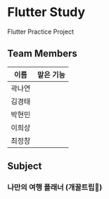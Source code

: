 # Flutter Study
Flutter Practice Project 

## Team Members
|이름|맡은 기능|
|---|------------|
|곽나연|  |
|김경태|  |
|박현민|  |
|이희상|  |
|최정창|  |


## Subject
### 나만의 여행 플래너 (개꿀트립🍯)
